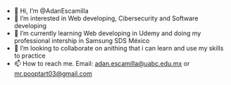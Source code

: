 - 👋 Hi, I’m @AdanEscamilla
- 👀 I’m interested in Web developing, Cibersecurity and Software developing
- 🌱 I’m currently learning Web developing in Udemy and doing my professional intership in Samsung SDS México
- 💞️ I’m looking to collaborate on anithing that i can learn and use my skills to practice
- 📫 How to reach me. Email: adan.escamilla@uabc.edu.mx or mr.pooptart03@gmail.com

<!---
AdanEscamilla/AdanEscamilla is a ✨ special ✨ repository because its `README.md` (this file) appears on your GitHub profile.
You can click the Preview link to take a look at your changes.
--->

